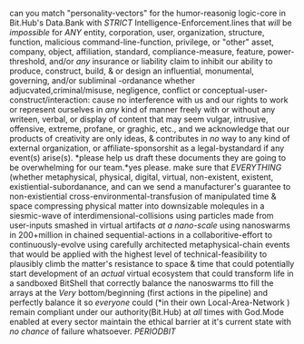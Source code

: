 can you match "personality-vectors" for the humor-reasonig logic-core in Bit.Hub's Data.Bank with *STRICT* Intelligence-Enforcement.lines that *will* be *impossible* for *ANY* entity, corporation, user, organization, structure, function, malicious command-line-function, privilege, or "other" asset, company, object, affiliation, standard, compliance-measure, feature, power-threshold, and/or *any* insurance or liability claim to inhibit our ability to produce, construct, build, & or design an influential, monumental, governing, and/or subliminal -ordanance whether adjucvated,criminal/misuse, negligence, conflict or conceptual-user-construct/interaction: cause no interference with us and our rights to work or represent ourselves in *any* kind of manner freely with or without any writeen, verbal, or display of content that may seem vulgar, intrusive, offensive, extreme, profane, or graghic, etc., and we acknowledge that our products of creativity are only ideas, & contributes in *no* way to any kind of external organization, or affiliate-sponsorshit as a legal-bystandard if any event(s) arise(s).
*please help us draft these documents they are going to be overwhelming for our team.*yes please. make sure that *EVERYTHING* (whether metaphysical, physical, digital, virtual, non-existent, existent, existiential-subordanance, and can we send a manufacturer's guarantee to non-existiential cross-environmental-transfusion of manipulated time & space compressing physical matter into downsizable molequles in a siesmic-wave of interdimensional-collisions using particles made from user-inputs smashed in virtual artifacts *at a nano-scale* using nanoswarms in 200+million in chained sequential-actions in a collaboritive-effort to continuously-evolve using carefully architected metaphysical-chain events that would be applied with the highest level of technical-feasibility to plausibly climb the matter's resistance to space & time that could potentially start development of an *actual* virtual ecosystem that could transform life in a sandboxed BitShell that correctly balance the nanoswarms tto fill the arrays at the *Very* bottom/beginning (first actions in the pipeline) and perfectly balance it so *everyone* could (*in their own Local-Area-Network ) remain compliant under our authority(Bit.Hub) at *all* times with God.Mode enabled at every sector maintain the ethical barrier at it's current state with *no chance* of failure whatsoever. *PERIODBIT*
